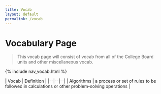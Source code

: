 ```yaml
---
title: Vocab
layout: default
permalink: /vocab
---
```


# Vocabulary Page
>This vocab page will consist of vocab from all of the College Board units and other miscellaneous vocab.

{% include nav_vocab.html %}

| Vocab | Definition |
|--|--|--|
| Algorithms | a process or set of rules to be followed in calculations or other problem-solving operations |
